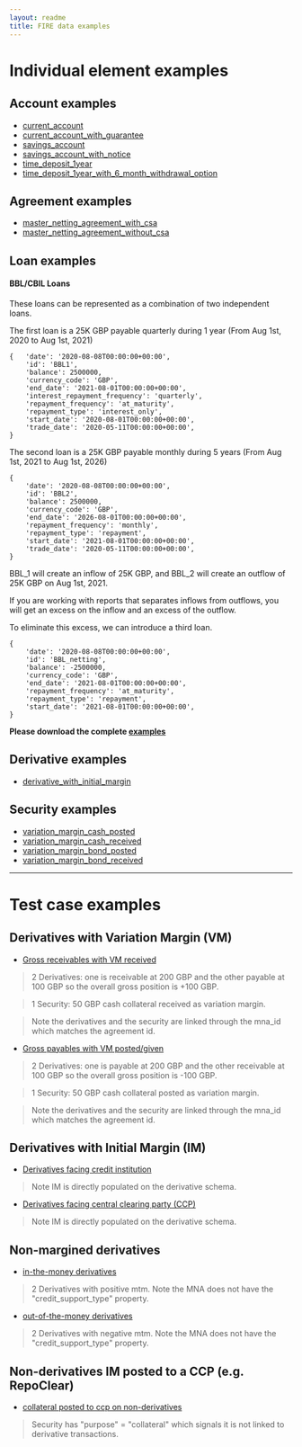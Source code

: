 ```yaml
---
layout: readme
title: FIRE data examples
---
```


# Individual element examples
## Account examples
* [current_account](current_account.json)
* [current_account_with_guarantee](current_account_with_guarantee.json)
* [savings_account](savings_account.json)
* [savings_account_with_notice](savings_account_with_notice.json)
* [time_deposit_1year](time_deposit_1year.json)
* [time_deposit_1year_with_6_month_withdrawal_option](time_deposit_1year_with_6_month_withdrawal_option.json)

## Agreement examples
* [master_netting_agreement_with_csa](master_netting_agreement_with_csa.json)
* [master_netting_agreement_without_csa](master_netting_agreement_without_csa.json)

## Loan examples
#### BBL/CBIL Loans

These loans can be represented as a combination of two independent loans.

The first loan is a 25K GBP payable quarterly during 1 year (From Aug 1st, 2020 to Aug 1st, 2021)
```
{   'date': '2020-08-08T00:00:00+00:00',
    'id': 'BBL1',
    'balance': 2500000,
    'currency_code': 'GBP',
    'end_date': '2021-08-01T00:00:00+00:00',
    'interest_repayment_frequency': 'quarterly',
    'repayment_frequency': 'at_maturity',
    'repayment_type': 'interest_only',
    'start_date': '2020-08-01T00:00:00+00:00',
    'trade_date': '2020-05-11T00:00:00+00:00',
}
```
The second loan is a 25K GBP payable monthly during 5 years (From Aug 1st, 2021 to Aug 1st, 2026)
```
{
    'date': '2020-08-08T00:00:00+00:00',
    'id': 'BBL2',
    'balance': 2500000,
    'currency_code': 'GBP',
    'end_date': '2026-08-01T00:00:00+00:00',
    'repayment_frequency': 'monthly',
    'repayment_type': 'repayment',
    'start_date': '2021-08-01T00:00:00+00:00',
    'trade_date': '2020-05-11T00:00:00+00:00',
}
```
BBL_1 will create an inflow of 25K GBP, and BBL_2 will create an outflow of 25K GBP on Aug 1st, 2021.

If you are working with reports that separates inflows from outflows, you will get an excess on the inflow and an excess of the outflow.

To eliminate this excess, we can introduce a third loan.
```
{   
    'date': '2020-08-08T00:00:00+00:00',
    'id': 'BBL_netting',
    'balance': -2500000,
    'currency_code': 'GBP',
    'end_date': '2021-08-01T00:00:00+00:00',
    'repayment_frequency': 'at_maturity',
    'repayment_type': 'repayment',
    'start_date': '2021-08-01T00:00:00+00:00',
}
```
**Please download the complete [examples](bbl_loans.json)**


## Derivative examples
* [derivative_with_initial_margin](derivative_with_initial_margin.json)

## Security examples
* [variation_margin_cash_posted](variation_margin_cash_posted.json)
* [variation_margin_cash_received](variation_margin_cash_received.json)
* [variation_margin_bond_posted](variation_margin_bond_posted.json)
* [variation_margin_bond_received](variation_margin_bond_received.json)

---
# Test case examples
## Derivatives with Variation Margin (VM)
* [Gross receivables with VM received](derivative_receivables_with_vm_received.json)

> 2 Derivatives: one is receivable at 200 GBP and the other payable at 100 GBP so the overall gross position is +100 GBP.

> 1 Security: 50 GBP cash collateral received as variation margin.

> Note the derivatives and the security are linked through the mna_id which matches the agreement id.

* [Gross payables with VM posted/given](derivative_payables_with_vm_posted.json)

> 2 Derivatives: one is payable at 200 GBP and the other receivable at 100 GBP so the overall gross position is -100 GBP.

> 1 Security: 50 GBP cash collateral posted as variation margin.

> Note the derivatives and the security are linked through the mna_id which matches the agreement id.

## Derivatives with Initial Margin (IM)
* [Derivatives facing credit institution](derivative_with_im_facing_ci.json)

> Note IM is directly populated on the derivative schema.

* [Derivatives facing central clearing party (CCP)](derivative_with_im_facing_ccp.json)

> Note IM is directly populated on the derivative schema.

## Non-margined derivatives
* [in-the-money derivatives](derivative_unmargined_itm.json)

> 2 Derivatives with positive mtm.
> Note the MNA does not have the "credit_support_type" property.

* [out-of-the-money derivatives](derivative_unmargined_otm.json)

> 2 Derivatives with negative mtm.
> Note the MNA does not have the "credit_support_type" property.

## Non-derivatives IM posted to a CCP (e.g. RepoClear)
* [collateral posted to ccp on non-derivatives](security_collateral_posted_ccp_non_deriv.json)

> Security has "purpose" = "collateral" which signals it is not linked to derivative transactions.
